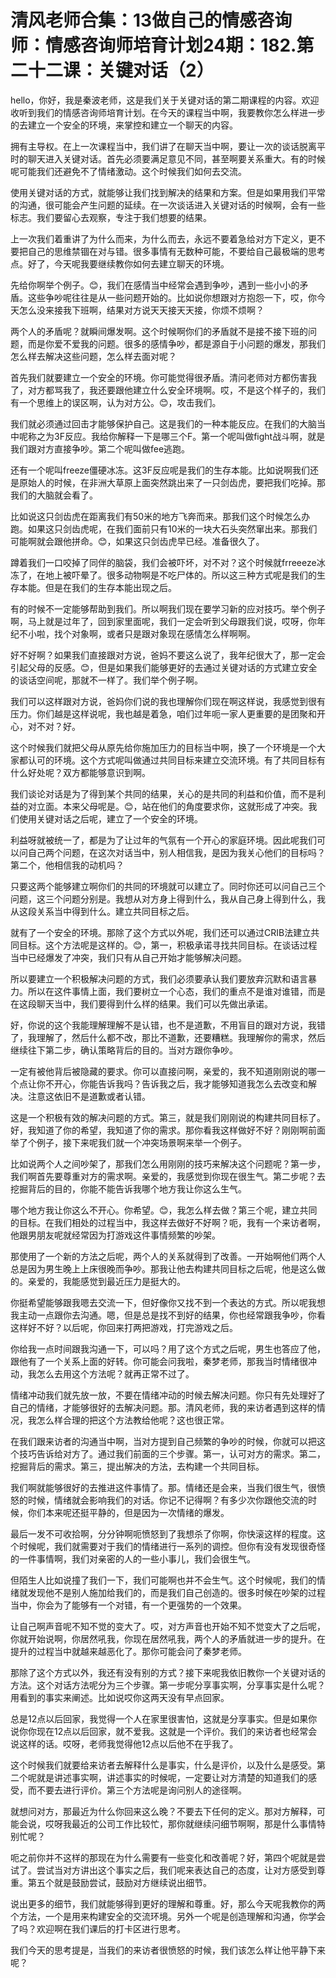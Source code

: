 # 清风老师合集：13做自己的情感咨询师：情感咨询师培育计划24期：182.第二十二课：关键对话（2）

hello，你好，我是秦波老师，这是我们关于关键对话的第二期课程的内容。欢迎收听到我们的情感咨询师培育计划。在今天的课程当中啊，我要教你怎么样进一步的去建立一个安全的环境，来掌控和建立一个聊天的内容。

拥有主导权。在上一次课程当中，我们讲了在聊天当中啊，要让一次的谈话脱离平时的聊天进入关键对话。首先必须要满足意见不同，甚至啊要关系重大。有的时候呢可能我们还避免不了情绪激动。这个时候我们如何去交流。

使用关键对话的方式，就能够让我们找到解决的结果和方案。但是如果用我们平常的沟通，很可能会产生问题的延续。在一次谈话进入关键对话的时候啊，会有一些标志。我们要留心去观察，专注于我们想要的结果。

上一次我们着重讲了为什么而来，为什么而去，永远不要着急给对方下定义，更不要把自己的思维禁锢在对与错。很多事情有无数种可能，不要给自己最极端的思考点。好了，今天呢我要继续教你如何去建立聊天的环境。

先给你啊举个例子。😊，我们在感情当中经常会遇到争吵，遇到一些小小的矛盾。这些争吵呢往往是从一些问题开始的。比如说你想跟对方抱怨一下，哎，你今天怎么没来接我下班啊，结果对方说天天接天天接，你烦不烦啊？

两个人的矛盾呢？就瞬间爆发啊。这个时候啊你们的矛盾就不是接不接下班的问题，而是你爱不爱我的问题。很多的感情争吵，都是源自于小问题的爆发，那我们怎么样去解决这些问题，怎么样去面对呢？

首先我们就要建立一个安全的环境。你可能觉得很矛盾。清问老师对方都伤害我了，对方都骂我了，我还要跟他建立什么安全环境啊。哎，不是这个样子的，我们有一个思维上的误区啊，认为对方公。😊，攻击我们。

我们就必须通过回击才能够保护自己。这是我们的一种本能反应。在我们的大脑当中呢称之为3F反应。我给你解释一下是哪三个F。第一个呢叫做fight战斗啊，就是我们跟对方直接争吵。第二个呢叫做fee逃跑。

还有一个呢叫freeze僵硬冰冻。这3F反应呢是我们的生存本能。比如说啊我们还是原始人的时候，在非洲大草原上面突然跳出来了一只剑齿虎，要把我们吃掉。那我们的大脑就会看了。

比如说这只剑齿虎在距离我们有50米的地方飞奔而来。那我们这个时候怎么办跑。如果这只剑齿虎呢，在我们面前只有10米的一块大石头突然窜出来。那我们可能啊就会跟他拼命。😊，如果这只剑齿虎早已经。准备很久了。

蹲着我们一口咬掉了同伴的脑袋，我们会被吓坏，对不对？这个时候就frreeeze冰冻了，在地上被吓晕了。很多动物啊是不吃尸体的。所以这三种方式呢是我们的生存本能。但是在我们的生存本能出现之后。

有的时候不一定能够帮助到我们。所以啊我们现在要学习新的应对技巧。举个例子啊，马上就是过年了，回到家里面呢，我们一定会听到父母跟我们说，哎呀，你年纪不小啦，找个对象啊，或者只是跟对象现在感情怎么样啊啊。

好不好啊？如果我们直接跟对方说，爸妈不要这么说了，我年纪很大了，那一定会引起父母的反感。😊，但是如果我们能够更好的去通过关键对话的方式建立安全的谈话空间呢，那就不一样了。我们举个例子啊。

我们可以这样跟对方说，爸妈你们说的我也理解你们现在啊这样说，我感觉到很有压力。你们越是这样说呢，我也越是着急，咱们过年呃一家人更重要的是团聚和开心，对不对？好。

这个时候我们就把父母从原先给你施加压力的目标当中啊，换了一个环境是一个大家都认可的环境。这个方式呢叫做通过共同目标来建立交流环境。有了共同目标有什么好处呢？双方都能够意识到啊。

我们谈论对话是为了得到某个共同的结果，关心的是共同的利益和价值，而不是利益的对立面。本来父母呢是。😊，站在他们的角度要求你，这就形成了冲突。我们使用关键对话之后呢，建立了一个安全的环境。

利益呀就被统一了，都是为了让过年的气氛有一个开心的家庭环境。因此呢我们可以问自己两个问题，在这次对话当中，别人相信我，是因为我关心他们的目标吗？第二个，他相信我的动机吗？

只要这两个能够建立啊你们的共同的环境就可以建立了。同时你还可以问自己三个问题，这三个问题分别是。我想从对方身上得到什么，我从自己身上得到什么，我从这段关系当中得到什么。建立共同目标之后。

就有了一个安全的环境。那除了这个方式以外呢，我们还可以通过CRIB法建立共同目标。这个方法呢是这样的。😊，第一，积极承诺寻找共同目标。在谈话过程当中已经爆发了冲突，我们只有从自己开始才能够解决问题。

所以要建立一个积极解决问题的方式，我们必须要承认我们要放弃沉默和语言暴力。所以在这件事情上面，我们要树立一个心态，我们的重点不是谁对谁错，而是在这段聊天当中，我们要得到什么样的结果。我们可以先做出承诺。

好，你说的这个我能理解理解不是认错，也不是道歉，不用盲目的跟对方说，我错了，我理解了，然后什么都不改，那比不道歉，还要糟糕。我理解你的需求，然后继续往下第二步，确认策略背后的目的。当对方跟你争吵。

一定有被他背后被隐藏的要求。你可以直接问啊，亲爱的，我不知道刚刚说的哪一个点让你不开心，你能告诉我吗？告诉我之后，我才能够知道我怎么去改变和解决。注意这依旧不是道歉或者认错。

这是一个积极有效的解决问题的方式。第三，就是我们刚刚说的构建共同目标了。好，我知道了你的希望，我知道了你的需求。那你看我这样做好不好？刚刚啊前面举了个例子，接下来呢我们就一个冲突场景啊来举一个例子。

比如说两个人之间吵架了，那我们怎么用刚刚的技巧来解决这个问题呢？第一步，我们啊首先要尊重对方的需求啊。亲爱的，我感觉到你现在很生气。第二步呢？去挖掘背后的目的，你能不能告诉我哪个地方我让你这么生气。

哪个地方我让你这么不开心。你希望。😊，我怎么样去做？第三个呢，建立共同的目标。在我们相处的过程当中，我这样去做好不好啊？呃，我有一个来访者啊，他跟男朋友呢就经常因为打游戏这件事情频繁的吵架。

那使用了一个新的方法之后呢，两个人的关系就得到了改善。一开始啊他们两个人总是因为男生晚上上床很晚而争吵。那我让他去构建共同目标之后呢，他是这么做的。亲爱的，我能感觉到最近压力是挺大的。

你挺希望能够跟我嗯去交流一下，但好像你又找不到一个表达的方式。所以呢我想我主动一点跟你去沟通。嗯，但是总是找不到好的结果，你也经常跟我争吵，你看这样好不好？以后呢，你回来打两把游戏，打完游戏之后。

你给我一点时间跟我沟通一下，可以吗？用了这个方式之后呢，男生也答应了他，跟他有了一个关系上面的好转。你可能会问我啦，秦梦老师，那我当时情绪很冲动，我怎么去用这个方法呢？就再正常不过了。

情绪冲动我们就先放一放，不要在情绪冲动的时候去解决问题。你只有先处理好了自己的情绪，才能够很好的去解决问题。那。清风老师，我的来访者遇到这样的情况，我怎么样合理的把这个方法教给他呢？这也很正常。

在我们跟来访者的沟通当中啊，当对方提到自己频繁的争吵的时候，你就可以把这个技巧告诉给对方了。通过我们前面的三个步骤。第一，认可对方的需求。第二，挖掘背后的需求。第三，提出解决的方法，去构建一个共同目标。

我们啊就能够很好的去推进这件事情了。那。情绪还是会来，当我们很生气，很愤怒的时候，情绪就会影响我们的对话。你记不记得啊？有多少次你跟他交流的时候，你们本来呢还挺平静的，但是因为一次情绪的爆发。

最后一发不可收拾啊，分分钟啊呃愤怒到了我想杀了你啊，你快滚这样的程度。这个时候呢，我们就需要对于我们的情绪进行一系列的调控。但你有没有发现很奇怪的一件事情啊，我们对亲密的人的一些小事儿，我们会很生气。

但陌生人比如说撞了我们一下，我们可能啊也并不会生气。这个时候呢，我们的情绪就发现他不是别人施加给我们的，而是我们自己创造的。很多时候在吵架的过程当中，你会为了能够有一个对错，有一个更强势的一个效果。

让自己啊声音呢不知不觉的变大了。哎，对方声音也开始不知不觉变大了之后呢，你就开始说啊，你居然吼我，你现在居然吼我，两个人的矛盾就进一步的提升。在提升的过程当中就越来越恶化了。那你可能会问了秦梦老师。

那除了这个方式以外，我还有没有别的方式？接下来呢我依旧教你一个关键对话的方法。这个对话方法呢分为三个步骤。第一步呢分享事实啊，分享事实是什么呢？用看到的事实来阐述。比如说哎你这两天没有早点回家。

总是12点以后回家，我觉得一个人在家里很害怕，这就是分享事实。但是如果你说你你现在12点以后回家，就不爱我。这就是一个评价。我们的来访者也经常会说这样的话。哎呀，老师我觉得他12点以后他不在乎我了。

这个时候我们就要给来访者去解释什么是事实，什么是评价，以及什么是感受。第二个呢就是讲述事实啊，讲述事实的时候呢，一定要让对方清楚的知道我们的感受，而不要去进行评价。第三个方法呢是询问别人的途径啊。

就想问对方，那最近为什么你回来这么晚？不要去下任何的定义。那对方解释，可能会说，哎呀我最近的公司工作比较忙，那你就继续问细节啊啊，那是什么事情特别忙呢？

呃之前你并不这样的那现在为什么需要有一些变化和改善呢？好，第四个呢就是尝试了。尝试当对方讲出这个事实之后，我们呢来表达自己的态度，让对方感受到尊重。第五个就是鼓励尝试，鼓励对方继续说出细节。

说出更多的细节，我们就能够得到更好的理解和尊重。好，那么今天呢我教你的两个方法，一个是用来构建安全的交流环境。另外一个呢是创造理解和沟通，你学会了吗？欢迎啊在我们课后的打卡区进行思考。

我们今天的思考提是，当我们的来访者很愤怒的时候，我们该怎么样让他平静下来呢？